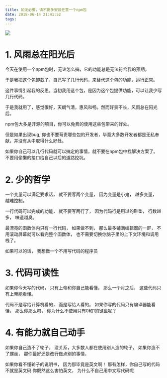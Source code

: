 ```yaml
---
title: 如无必要，请不要多安装任意一个npm包
date: 2018-06-14 21:41:52
tags:
---
```


![](/images/20180614224056_7kDRDy_Jietu20180614-224039.jpeg)

# 1. 风雨总在阳光后

今天在使用一个npm包时，无论怎么搞，它的功能总是无法符合我的预期。

于是我把这个包卸载了，自己写了几行代码，来替代这个包的功能，运行正常。

这件事情引起我的反思，当初我用这个包，是因为这个包提供功能，可以让我少写几行代码。

于是我就用了，感觉很好，天朗气清，惠风和畅。然而好景不长，风雨总在阳光后。

npm包大多是开源的项目，你可以免费的使用这些包带来的好处。

但是如果出现bug, 你也不要苛责哪些包的开发者，毕竟大多数开发者都是无私奉献，并没有从中取得什么好处。

如果你自己可以几行代码就可以搞定的事情，就不要在npm包中找解决方案了。不要用偷懒的接口给自己以后的道路挖坑。

# 2. 少的哲学

一个变量可以满足要求话，
就不要写两个变量，
因为变量是小鬼，
越多变量，
越难控制。

一行代码可以完成的功能，
就不要写两行了，
因为代码行是用过的鞋垫，
行数越多，
味道越臭。

最漂亮的函数体内只有一行代码，
如果做不到，
那么最多铺满编辑器的一屏，
不用滚动屏幕就可以看完整个函数体，
也不需要切换你脑子里的上下文环境和调用栈了。

如果可以的话，
我想做一个不用写代码的程序员

# 3. 代码可读性

如果你今天写的代码，
只有上帝和你自己能看懂，
那么一个月之后，
这些代码只有上帝能看懂。

代码不是写给计算机看的，
而是写给人看的。
如果你写的代码只有编译器能看懂，
那么你那么叼，
你为什么不使用只有0和1的键盘呢？

# 4. 有能力就自己动手

如果你自己造不了轮子，
没关系，大多数人都在使用别人造的轮子，
如果你造不了螺丝，
那你最好还是改行做点别的事情，

如果你看不懂轮子的说明书，
因为那毕竟是英文啊！
那有怎样，你自己写的代码不就是英文码
你既然这么害怕英文，
为什么不自己用中文写代码呢













